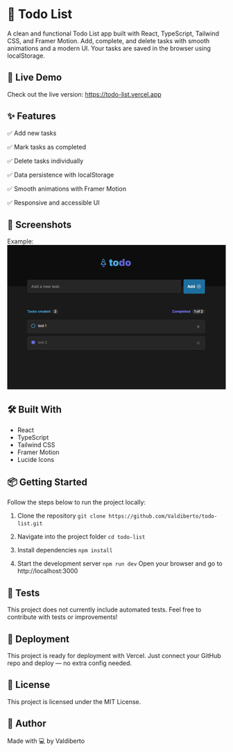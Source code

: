 # 📝 Todo List

A clean and functional Todo List app built with React, TypeScript, Tailwind CSS, and Framer Motion. Add, complete, and delete tasks with smooth animations and a modern UI. Your tasks are saved in the browser using localStorage.

## 🚀 Live Demo

Check out the live version: https://todo-list.vercel.app

## ✨ Features

✅ Add new tasks

✅ Mark tasks as completed

✅ Delete tasks individually

✅ Data persistence with localStorage

✅ Smooth animations with Framer Motion

✅ Responsive and accessible UI

## 📸 Screenshots

Example:
![App Preview](./public/preview.png)

## 🛠️ Built With

- React
- TypeScript
- Tailwind CSS
- Framer Motion
- Lucide Icons

## 📦 Getting Started

Follow the steps below to run the project locally:

1. Clone the repository
   `git clone https://github.com/Valdiberto/todo-list.git`

2. Navigate into the project folder
   `cd todo-list`

3. Install dependencies
   `npm install`

4. Start the development server
   `npm run dev`
   Open your browser and go to http://localhost:3000

## 🧪 Tests

This project does not currently include automated tests. Feel free to contribute with tests or improvements!

## 📁 Deployment

This project is ready for deployment with Vercel. Just connect your GitHub repo and deploy — no extra config needed.

## 📄 License

This project is licensed under the MIT License.

## 🙋 Author

Made with 💻 by Valdiberto
